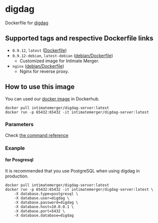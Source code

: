 # digdag

Dockerfile for [digdag](https://github.com/treasure-data/digdag)

## Supported tags and respective Dockerfile links

- `0.9.12`, `latest` ([Dockerfile](https://github.com/IntimateMerger/dockerfile-digdag-server/blob/master/Dockerfile))
- `0.9.12-debian`, `latest-debian` ([debian/Dockerfile](https://github.com/IntimateMerger/dockerfile-digdag-server/blob/master/debian/Dockerfile))
    - Customized image for Intimate Merger.
- `nginx` ([debian/Dockerfile](https://github.com/IntimateMerger/dockerfile-digdag-server/blob/master/nginx/Dockerfile))
    - Nginx for reverse proxy.

## How to use this image

You can used our [docker image](https://hub.docker.com/r/intimatemerger/digdag-server/) in Dockerhub.

```shell
docker pull intimatemerger/digdag-server:latest
docker run -p 65432:65432 -it intimatemerger/digdag-server:latest
```

### Parameters

Check [the command reference](http://docs.digdag.io/command_reference.html#server)

### Exanple

#### for Posgresql

It is recommended that you use PostgreSQL when using digdag in production.

```shell
docker pull intimatemerger/digdag-server:latest
docker run -p 65432:65432 -it intimatemerger/digdag-server:latest \
    -X database.type=postgresql \
    -X database.user=digdag \
    -X database.password=digdag \
    -X database.host=10.0.0.1 \
    -X database.port=5432 \
    -X database.database=digdag
```
